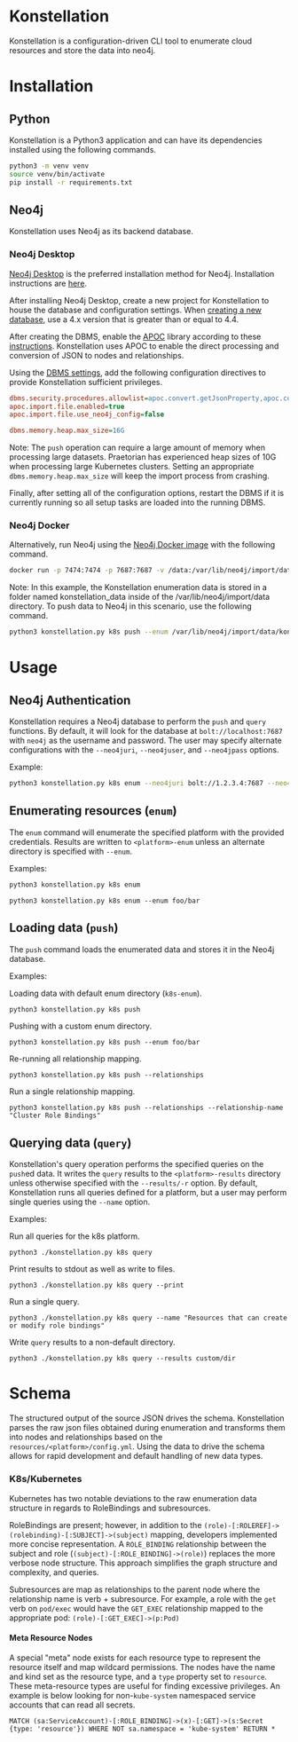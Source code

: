 # Konstellation

Konstellation is a configuration-driven CLI tool to enumerate cloud resources and store the data into neo4j.

# Installation

## Python
Konstellation is a Python3 application and can have its dependencies installed using the following commands.

```bash
python3 -m venv venv
source venv/bin/activate
pip install -r requirements.txt
```

## Neo4j

Konstellation uses Neo4j as its backend database. 

### Neo4j Desktop
[Neo4j Desktop](https://neo4j.com/download/) is the preferred installation method for Neo4j. Installation instructions are [here](https://neo4j.com/docs/desktop-manual/current/installation/download-installation/). 

After installing Neo4j Desktop, create a new project for Konstellation to house the database and configuration settings. When [creating a new database](https://neo4j.com/developer/neo4j-desktop/#desktop-create-DBMS), use a 4.x version that is greater than or equal to 4.4.

After creating the DBMS, enable the [APOC]() library according to these [instructions](https://neo4j.com/labs/apoc/4.1/installation/#neo4j-desktop). Konstellation uses APOC to enable the direct processing and conversion of JSON to nodes and relationships.

Using the [DBMS settings](https://neo4j.com/labs/apoc/4.1/installation/#neo4j-desktop), add the following configuration directives to provide Konstellation sufficient privileges.

```ini
dbms.security.procedures.allowlist=apoc.convert.getJsonProperty,apoc.convert.toJson,apoc.convert.toList,apoc.create.setProperties,apoc.create.setProperty,apoc.create.uuid,apoc.do.case,apoc.do.when,apoc.load.json,apoc.map.flatten,apoc.map.removeKeys,apoc.merge.node,apoc.merge.relationship,apoc.nodes.get,apoc.text.regreplace,apoc.text.replace,apoc.text.split
apoc.import.file.enabled=true
apoc.import.file.use_neo4j_config=false

dbms.memory.heap.max_size=16G
```

Note: The `push` operation can require a large amount of memory when processing large datasets. Praetorian has experienced heap sizes of 10G when processing large Kubernetes clusters. Setting an appropriate `dbms.memory.heap.max_size` will keep the import process from crashing.

Finally, after setting all of the configuration options, restart the DBMS if it is currently running so all setup tasks are loaded into the running DBMS.

### Neo4j Docker
Alternatively, run Neo4j using the [Neo4j Docker image](https://hub.docker.com/_/neo4j/) with the following command.

```bash
docker run -p 7474:7474 -p 7687:7687 -v /data:/var/lib/neo4j/import/data -v $PWD/plugins:/plugins --name neo4j-apoc -e NEO4J_apoc_export_file_enabled=true -e NEO4J_apoc_import_file_enabled=true -e NEO4J_apoc_import_file_use__neo4j__config=true -e NEO4JLABS_PLUGINS=\[\"apoc\"\] -e NEO4J_dbms_security_procedures_unrestricted=apoc.\\\* -e NEO4J_apoc_import_file_enabled=true neo4j:4.4.11
```

Note: In this example, the Konstellation enumeration data is stored in a folder named konstellation_data inside of the /var/lib/neo4j/import/data directory. To push data to Neo4j in this scenario, use the following command.

```bash
python3 konstellation.py k8s push --enum /var/lib/neo4j/import/data/konstellation_data/ --neo4juser <user> --neo4jpass <password>
```

# Usage

## Neo4j Authentication
Konstellation requires a Neo4j database to perform the `push` and `query` functions. By default, it will look for the database at `bolt://localhost:7687` with `neo4j` as the username and password. The user may specify alternate configurations with the `--neo4juri`, `--neo4juser`, and `--neo4jpass` options.

Example:

```bash
python3 konstellation.py k8s enum --neo4juri bolt://1.2.3.4:7687 --neo4juser konstellation --neo4jpass konstellation
```


## Enumerating resources (`enum`)

The `enum` command will enumerate the specified platform with the provided credentials. Results are written to `<platform>-enum` unless an alternate directory is specified with `--enum`.

Examples:

```bash
python3 konstellation.py k8s enum
```

```
python3 konstellation.py k8s enum --enum foo/bar
```

## Loading data (`push`)
The `push` command loads the enumerated data and stores it in the Neo4j database.

Examples:

Loading data with default enum directory (`k8s-enum`).
```bash
python3 konstellation.py k8s push
```

Pushing with a custom enum directory.
```
python3 konstellation.py k8s push --enum foo/bar
```

Re-running all relationship mapping.
```
python3 konstellation.py k8s push --relationships
```

Run a single relationship mapping.
```
python3 konstellation.py k8s push --relationships --relationship-name "Cluster Role Bindings"
```


## Querying data (`query`)
Konstellation's query operation performs the specified queries on the `push`ed data. It writes the `query` results to the `<platform>-results` directory unless otherwise specified with the `--results/-r` option. By default, Konstellation runs all queries defined for a platform, but a user may perform single queries using the `--name` option.

Examples:

Run all queries for the k8s platform.
```
python3 ./konstellation.py k8s query 
```

Print results to stdout as well as write to files.
```
python3 ./konstellation.py k8s query --print
```

Run a single query.
```
python3 ./konstellation.py k8s query --name "Resources that can create or modify role bindings"
```

Write `query` results to a non-default directory.
```
python3 ./konstellation.py k8s query --results custom/dir
```

# Schema
The structured output of the source JSON drives the schema. Konstellation parses the raw json files obtained during enumeration and transforms them into nodes and relationships based on the `resources/<platform>/config.yml`. Using the data to drive the schema allows for rapid development and default handling of new data types.

### K8s/Kubernetes
Kubernetes has two notable deviations to the raw enumeration data structure in regards to RoleBindings and subresources.

RoleBindings are present; however, in addition to the `(role)-[:ROLEREF]->(rolebinding)-[:SUBJECT]->(subject)` mapping, developers implemented more concise representation. A `ROLE_BINDING` relationship between the subject and role (`(subject)-[:ROLE_BINDING]->(role)`) replaces the more verbose node structure. This approach simplifies the graph structure and complexity, and queries.

Subresources are map as relationships to the parent node where the relationship name is verb + subresource. For example, a role with the `get` verb on `pod/exec` would have the `GET_EXEC` relationship mapped to the appropriate pod: `(role)-[:GET_EXEC]->(p:Pod)`

#### Meta Resource Nodes

A special "meta" node exists for each resource type to represent the resource itself and map wildcard permissions. The nodes have the name and kind set as the resource type, and a `type` property set to `resource`. These meta-resource types are useful for finding excessive privileges. An example is below looking for non-`kube-system` namespaced service accounts that can read all secrets.

```cypher
MATCH (sa:ServiceAccount)-[:ROLE_BINDING]->(x)-[:GET]->(s:Secret {type: 'resource'}) WHERE NOT sa.namespace = 'kube-system' RETURN *
```
